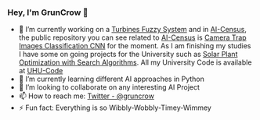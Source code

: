 ### Hey, I'm GrunCrow 👋

- 🔭 I’m currently working on a [Turbines Fuzzy System](https://github.com/GrunCrow/Turbines_Fuzzy_System) and in [AI-Census](https://aicensus.github.io), the public repository you can see related to [AI-Census](https://aicensus.github.io) is [Camera Trap Images Classification CNN](https://github.com/GrunCrow/CameraTrap_Images_Classification_CNN) for the moment. As I am finishing my studies I have some on going projects for the University such as [Solar Plant Optimization with Search Algorithms](https://github.com/GrunCrow/Optimization_Solar_Plant). All my University Code is available at [UHU-Code](https://github.com/GrunCrow/UHU_Code)
- 🌱 I’m currently learning different AI approaches in Python
- 👯 I’m looking to collaborate on any interesting AI Project
- 📫 How to reach me: [Twitter - @gruncrow](https://twitter.com/GrunCrow)
- ⚡ Fun fact: Everything is so Wibbly-Wobbly-Timey-Wimmey

<!--
**GrunCrow/GrunCrow** is a ✨ _special_ ✨ repository because its `README.md` (this file) appears on your GitHub profile.

Here are some ideas to get you started:

- 🔭 I’m currently working on ...
- 🌱 I’m currently learning ...
- 👯 I’m looking to collaborate on ...
- 🤔 I’m looking for help with ...
- 💬 Ask me about ...
- 📫 How to reach me: ...
- 😄 Pronouns: ...
- ⚡ Fun fact: ...
-->
